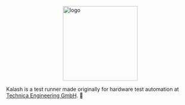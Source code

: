 <img src="../../../res/kalash2.svg" alt="logo" width="200" style="display: block;margin-left: auto;margin-right: auto;"/>

Kalash is a test runner made originally for hardware test
automation at [Technica Engineering GmbH](https://technica-engineering.de/en/). 🚀
